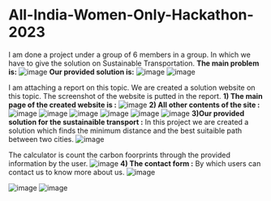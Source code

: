 # All-India-Women-Only-Hackathon-2023
I am done a project under a group of 6 members in a group. In which we have to give the solution on Sustainable Transportation.
**The main problem is:**
![image](https://github.com/neha13rana/All-India-Women-Only-Hackathon-2023/assets/121093178/0cb02c56-0cdf-407c-9390-5a689be8ffdc)
**Our provided solution is:**
![image](https://github.com/neha13rana/All-India-Women-Only-Hackathon-2023/assets/121093178/a076875e-4eed-45f7-bef0-e2457aaeec7d)
![image](https://github.com/neha13rana/All-India-Women-Only-Hackathon-2023/assets/121093178/84b4772d-9659-41b8-ba48-47a0d6decfd5)

I am attaching a report on this topic. 
We are created a solution website on this topic. The screenshot of the website is putted in the report.
**1) The main page of the created website is :**
![image](https://github.com/neha13rana/All-India-Women-Only-Hackathon-2023/assets/121093178/4c111963-fcc9-47d6-b9cb-a5708b860775)
**2) All other contents of the site :**
![image](https://github.com/neha13rana/All-India-Women-Only-Hackathon-2023/assets/121093178/c4fd96dd-b681-41bb-b72f-5cc3b871d0d0)
![image](https://github.com/neha13rana/All-India-Women-Only-Hackathon-2023/assets/121093178/d55b45ab-7875-4fd5-815c-7e48e81ab82b)
![image](https://github.com/neha13rana/All-India-Women-Only-Hackathon-2023/assets/121093178/cfe35f02-810c-45b2-ae6a-4287a1714f7c)
![image](https://github.com/neha13rana/All-India-Women-Only-Hackathon-2023/assets/121093178/6ebe90cc-b0a8-42e0-894b-0e0c35b358e2)
![image](https://github.com/neha13rana/All-India-Women-Only-Hackathon-2023/assets/121093178/ee3b6cc3-f0ff-4e6a-9612-adf51fc17ee5)
![image](https://github.com/neha13rana/All-India-Women-Only-Hackathon-2023/assets/121093178/1fbf29d0-04a1-4dd8-8d42-229642cf8dcb)
**3)Our provided solution for the sustainaible transport :**
In this project we are created a solution which finds the minimum distance and the best suitaible path between two cities.
![image](https://github.com/neha13rana/All-India-Women-Only-Hackathon-2023/assets/121093178/08242210-88dd-413e-b6d2-2ae02c33a291)

The calculator is count the carbon foorprints through the provided information by the user.
![image](https://github.com/neha13rana/All-India-Women-Only-Hackathon-2023/assets/121093178/bd422fe1-d0f8-42c1-92b6-736856f6162d)
**4) The contact form :**
By which users can contact us to know more about us.
![image](https://github.com/neha13rana/All-India-Women-Only-Hackathon-2023/assets/121093178/40819c22-c592-411c-bf60-4d98cd33878f)

![image](https://github.com/neha13rana/All-India-Women-Only-Hackathon-2023/assets/121093178/d59d8589-ab3b-4df5-a70b-2996081c3cb7)
![image](https://github.com/neha13rana/All-India-Women-Only-Hackathon-2023/assets/121093178/1ac70007-b0eb-4dc5-9617-fed87ec7f5a8)



